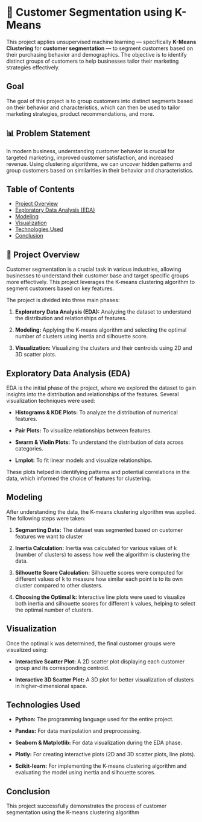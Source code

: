 # 🧠 Customer Segmentation using K-Means 

This project applies unsupervised machine learning — specifically **K-Means Clustering**  for **customer segmentation** — to segment customers based on their purchasing behavior and demographics. The objective is to identify distinct groups of customers to help businesses tailor their marketing strategies effectively.

## Goal
 The goal of this project is to group customers into distinct segments based on their behavior and characteristics, which can then be used to tailor marketing strategies, product recommendations, and more.

## 📊 Problem Statement

In modern business, understanding customer behavior is crucial for targeted marketing, improved customer satisfaction, and increased revenue. Using clustering algorithms, we can uncover hidden patterns and group customers based on similarities in their behavior and characteristics.

## Table of Contents
- [Project Overview](#project-overview)
- [Exploratory Data Analysis (EDA)](#exploratory-data-analysis-eda)
- [Modeling](#modeling)
- [Visualization](#visualization)
- [Technologies Used](#technologies-used)
- [Conclusion](#conclusion)

## 🚀 Project Overview
Customer segmentation is a crucial task in various industries, allowing businesses to understand their customer base and target specific groups more effectively. This project leverages the K-means clustering algorithm to segment customers based on key features.

The project is divided into three main phases:

1. **Exploratory Data Analysis (EDA):** Analyzing the dataset to understand the distribution and relationships of features.

2. **Modeling:** Applying the K-means algorithm and selecting the optimal number of clusters using inertia and silhouette score.

3. **Visualization:** Visualizing the clusters and their centroids using 2D and 3D scatter plots.

## Exploratory Data Analysis (EDA)

EDA is the initial phase of the project, where we explored the dataset to gain insights into the distribution and relationships of the features. Several visualization techniques were used:

- **Histograms & KDE Plots:** To analyze the distribution of numerical features.

- **Pair Plots:** To visualize relationships between features.

- **Swarm & Violin Plots:** To understand the distribution of data across categories.

- **Lmplot:** To fit linear models and visualize relationships.

These plots helped in identifying patterns and potential correlations in the data, which informed the choice of features for clustering.

## Modeling

After understanding the data, the K-means clustering algorithm was applied. The following steps were taken:

1. **Segmanting Data:** The dataset was segmented based on customer features we want to cluster

2. **Inertia Calculation:** Inertia was calculated for various values of k (number of clusters) to assess how well the algorithm is clustering the data.

3. **Silhouette Score Calculation:** Silhouette scores were computed for different values of k to measure how similar each point is to its own cluster compared to other clusters.

4. **Choosing the Optimal k:** Interactive line plots were used to visualize both inertia and silhouette scores for different k values, helping to select the optimal number of clusters.

## Visualization
Once the optimal k was determined, the final customer groups were visualized using:

- **Interactive Scatter Plot:** A 2D scatter plot displaying each customer group and its corresponding centroid.

- **Interactive 3D Scatter Plot:** A 3D plot for better visualization of clusters in higher-dimensional space.

## Technologies Used
- **Python:** The programming language used for the entire project.

- **Pandas:** For data manipulation and preprocessing.

- **Seaborn & Matplotlib:** For data visualization during the EDA phase.

- **Plotly:** For creating interactive plots (2D and 3D scatter plots, line plots).

- **Scikit-learn:** For implementing the K-means clustering algorithm and evaluating the model using inertia and silhouette scores.

## Conclusion
This project successfully demonstrates the process of customer segmentation using the K-means clustering algorithm
